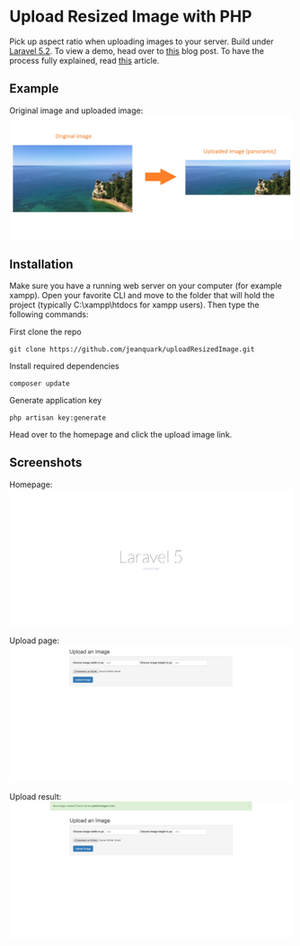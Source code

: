 # Upload Resized Image with PHP

Pick up aspect ratio when uploading images to your server. Build under [Laravel 5.2](https://laravel.com/). To view a demo, head over to [this](http://www.jmkleger.com/image) blog post. To have the process fully explained, read [this](http://wwww.jmkleger.com/upload-a-resized-image-with-php) article.

## Example

Original image and uploaded image:
![transformation](https://github.com/jeanquark/uploadResizedImage/raw/master/public/example.jpg "Transformation process")

## Installation

Make sure you have a running web server on your computer (for example xampp). Open your favorite CLI and move to the folder that will hold the project (typically C:\xampp\htdocs for xampp users). Then type the following commands: 

First clone the repo
```
git clone https://github.com/jeanquark/uploadResizedImage.git
```

Install required dependencies
```
composer update
```

Generate application key 
```
php artisan key:generate
```

Head over to the homepage and click the upload image link.


## Screenshots
Homepage:
![homepage](https://github.com/jeanquark/uploadResizedImage/raw/master/public/screenshot1.png "Homepage")

Upload page:
![upload](https://github.com/jeanquark/uploadResizedImage/raw/master/public/screenshot2.png "Upload")

Upload result:
![upload_result](https://github.com/jeanquark/uploadResizedImage/raw/master/public/screenshot3.png "Upload result")
